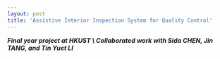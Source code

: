 ```yaml
---
layout: post
title: 'Assistive Interior Inspection System for Quality Control'
---
```

***Final year project at HKUST \\
Collaborated work with Sida CHEN, Jin TANG, and Tin Yuet LI***
